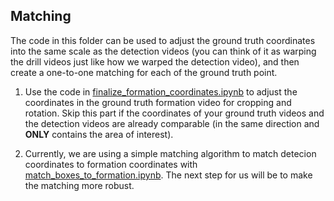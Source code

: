 ## Matching

The code in this folder can be used to adjust the ground truth coordinates into the same scale as the detection videos (you can think of it as warping the drill videos just like how we warped the detection video), and then create a one-to-one matching for each of the ground truth point.

1. Use the code in [finalize_formation_coordinates.ipynb](matching/finalize_formation_coordinates.ipynb) to adjust the coordinates in the ground truth formation video for cropping and rotation. Skip this part if the coordinates of your ground truth videos and the detection videos are already comparable (in the same direction and  <b>ONLY</b> contains the area of interest).

2. Currently, we are using a simple matching algorithm to match detecion coordinates to formation coordinates with [match_boxes_to_formation.ipynb](matching/match_boxes_to_formation.ipynb). The next step for us will be to make the matching more robust.